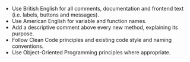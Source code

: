 - Use British English for all comments, documentation and frontend text (i.e. labels, buttons and messages).
- Use American English for variable and function names.
- Add a descriptive comment above every new method, explaining its purpose.
- Follow Clean Code principles and existing code style and naming conventions.
- Use Object-Oriented Programming principles where appropriate.
